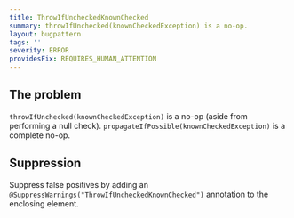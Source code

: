 ```yaml
---
title: ThrowIfUncheckedKnownChecked
summary: throwIfUnchecked(knownCheckedException) is a no-op.
layout: bugpattern
tags: ''
severity: ERROR
providesFix: REQUIRES_HUMAN_ATTENTION
---
```


<!--
*** AUTO-GENERATED, DO NOT MODIFY ***
To make changes, edit the @BugPattern annotation or the explanation in docs/bugpattern.
-->

## The problem
`throwIfUnchecked(knownCheckedException)` is a no-op (aside from performing a null check). `propagateIfPossible(knownCheckedException)` is a complete no-op.

## Suppression
Suppress false positives by adding an `@SuppressWarnings("ThrowIfUncheckedKnownChecked")` annotation to the enclosing element.
